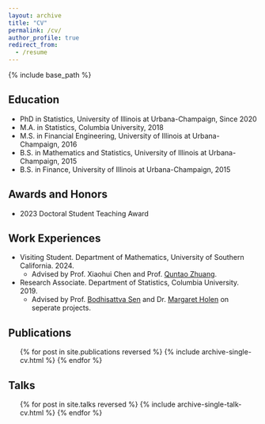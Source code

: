 ```yaml
---
layout: archive
title: "CV"
permalink: /cv/
author_profile: true
redirect_from:
  - /resume
---
```


{% include base_path %}

## Education
* PhD in Statistics, University of Illinois at Urbana-Champaign, Since 2020
* M.A. in Statistics, Columbia University, 2018
* M.S. in Financial Engineering, University of Illinois at Urbana-Champaign, 2016
* B.S. in Mathematics and Statistics, University of Illinois at Urbana-Champaign, 2015
* B.S. in Finance, University of Illinois at Urbana-Champaign, 2015

## Awards and Honors
* 2023 Doctoral Student Teaching Award

## Work Experiences
* Visiting Student. Department of Mathematics, University of Southern California. 2024.
  * Advised by Prof. Xiaohui Chen and Prof. [Quntao Zhuang](https://sites.usc.edu/zhuang/).
* Research Associate. Department of Statistics, Columbia University. 2019.
  * Advised by Prof. [Bodhisattva Sen](http://www.stat.columbia.edu/~bodhi/Bodhi/Welcome.html) and Dr. [Margaret Holen](https://www.linkedin.com/in/margaret-holen-36068547/) on seperate projects.

<!---
Skills
======
* Languages: C++, R, Python
* Software: LaTeX, Mathematica, MATLAB.
--->

## Publications
  <ul>{% for post in site.publications reversed %}
    {% include archive-single-cv.html %}
  {% endfor %}</ul>
  
## Talks
  <ul>{% for post in site.talks reversed %}
    {% include archive-single-talk-cv.html  %}
  {% endfor %}</ul>
  
<!---
Teaching
======
  <ul>{% for post in site.teaching reversed %}
    {% include archive-single-cv.html %}
  {% endfor %}</ul>
  
Service and leadership
======
* Currently signed in to 43 different slack teams 
--->
